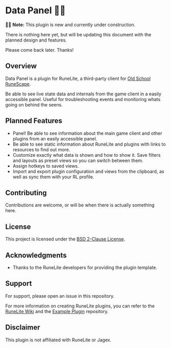 # Data Panel 🚧🔨

👷‍♂️ **Note:** This plugin is new and currently under construction.

There is nothing here yet, but will be updating this document with the planned design and features.

Please come back later. Thanks!

## Overview
Data Panel is a plugin for RuneLite, a third-party client for [Old School RuneScape](https://www.oldschool.runescape.com/).

Be able to see live state data and internals from the game client in a easily accessible panel. Useful for troubleshooting events and monitoring whats going on behind the seens.

## Planned Features
- Panel! Be able to see information about the main game client and other plugins from an easily accessible panel.
- Be able to see static information about RuneLite and plugins with links to resources to find out more.
- Customize exactly what data is shown and how to show it. Save filters and layouts as preset views so you can switch between them.
- Assign hotkeys to saved views.
- Import and export plugin configuration and views from the clipboard, as well as sync them with your RL profile.

## Contributing
Contributions are welcome, or will be when there is actually something here.

## License
This project is licensed under the [BSD 2-Clause License](LICENSE).

## Acknowledgments
- Thanks to the RuneLite developers for providing the plugin template.

## Support
For support, please open an issue in this repository.

For more information on creating RuneLite plugins, you can refer to the [RuneLite Wiki](https://github.com/runelite/runelite/wiki) and the [Example Plugin](https://github.com/runelite/example-plugin) repository.

## Disclaimer
This plugin is not affiliated with RuneLite or Jagex.
